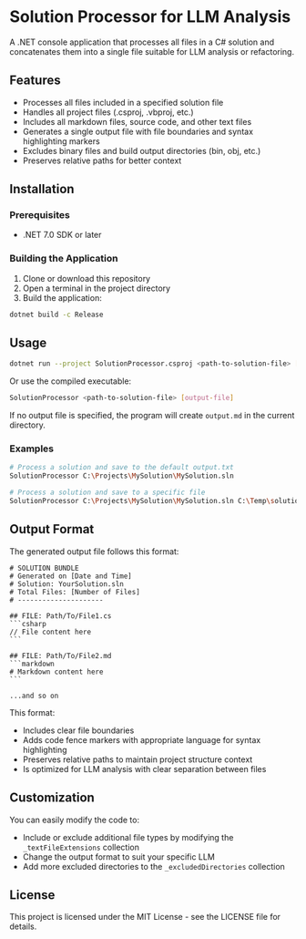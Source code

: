 ﻿# Solution Processor for LLM Analysis

A .NET console application that processes all files in a C# solution and concatenates them into a single file suitable for LLM analysis or refactoring.

## Features

- Processes all files included in a specified solution file
- Handles all project files (.csproj, .vbproj, etc.)
- Includes all markdown files, source code, and other text files
- Generates a single output file with file boundaries and syntax highlighting markers
- Excludes binary files and build output directories (bin, obj, etc.)
- Preserves relative paths for better context

## Installation

### Prerequisites

- .NET 7.0 SDK or later

### Building the Application

1. Clone or download this repository
2. Open a terminal in the project directory
3. Build the application:

```bash
dotnet build -c Release
```

## Usage

```bash
dotnet run --project SolutionProcessor.csproj <path-to-solution-file> [output-file]
```

Or use the compiled executable:

```bash
SolutionProcessor <path-to-solution-file> [output-file]
```

If no output file is specified, the program will create `output.md` in the current directory.

### Examples

```bash
# Process a solution and save to the default output.txt
SolutionProcessor C:\Projects\MySolution\MySolution.sln

# Process a solution and save to a specific file
SolutionProcessor C:\Projects\MySolution\MySolution.sln C:\Temp\solution-bundle.md
```

## Output Format

The generated output file follows this format:


````
# SOLUTION BUNDLE
# Generated on [Date and Time]
# Solution: YourSolution.sln
# Total Files: [Number of Files]
# ---------------------

## FILE: Path/To/File1.cs
```csharp
// File content here
```

## FILE: Path/To/File2.md
```markdown
# Markdown content here
```

...and so on
````

This format:

- Includes clear file boundaries
- Adds code fence markers with appropriate language for syntax highlighting
- Preserves relative paths to maintain project structure context
- Is optimized for LLM analysis with clear separation between files

## Customization

You can easily modify the code to:

- Include or exclude additional file types by modifying the `_textFileExtensions` collection
- Change the output format to suit your specific LLM
- Add more excluded directories to the `_excludedDirectories` collection

## License

This project is licensed under the MIT License - see the LICENSE file for details.